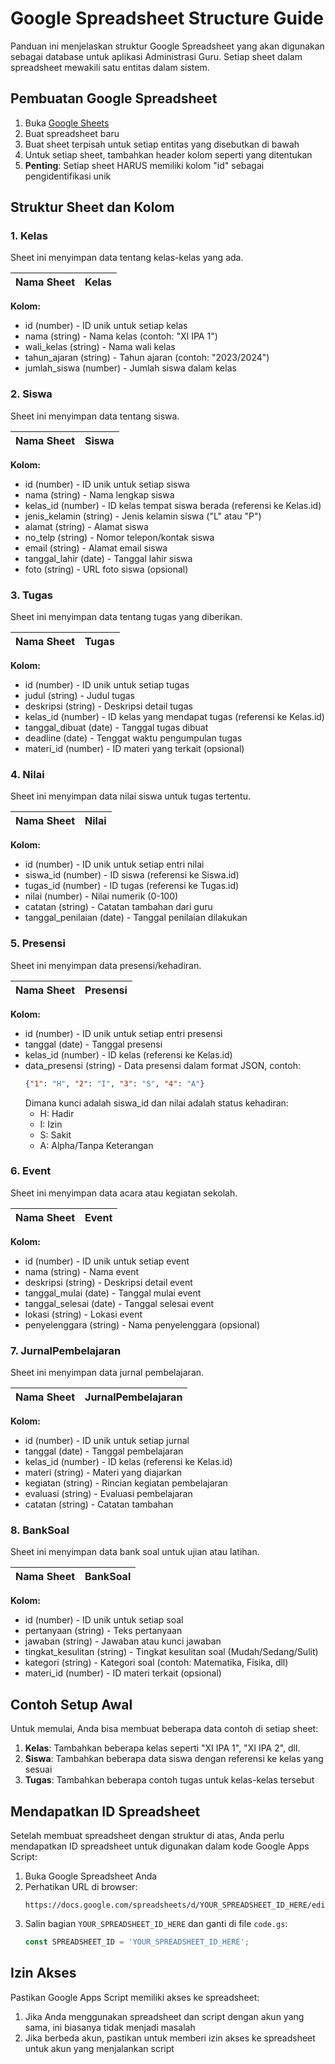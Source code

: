 # Google Spreadsheet Structure Guide

Panduan ini menjelaskan struktur Google Spreadsheet yang akan digunakan sebagai database untuk aplikasi Administrasi Guru. Setiap sheet dalam spreadsheet mewakili satu entitas dalam sistem.

## Pembuatan Google Spreadsheet

1. Buka [Google Sheets](https://sheets.google.com)
2. Buat spreadsheet baru
3. Buat sheet terpisah untuk setiap entitas yang disebutkan di bawah
4. Untuk setiap sheet, tambahkan header kolom seperti yang ditentukan
5. **Penting**: Setiap sheet HARUS memiliki kolom "id" sebagai pengidentifikasi unik

## Struktur Sheet dan Kolom

### 1. Kelas

Sheet ini menyimpan data tentang kelas-kelas yang ada.

| Nama Sheet | Kelas |
|------------|-------|

**Kolom:**
- id (number) - ID unik untuk setiap kelas
- nama (string) - Nama kelas (contoh: "XI IPA 1")
- wali_kelas (string) - Nama wali kelas
- tahun_ajaran (string) - Tahun ajaran (contoh: "2023/2024")
- jumlah_siswa (number) - Jumlah siswa dalam kelas

### 2. Siswa

Sheet ini menyimpan data tentang siswa.

| Nama Sheet | Siswa |
|------------|-------|

**Kolom:**
- id (number) - ID unik untuk setiap siswa
- nama (string) - Nama lengkap siswa
- kelas_id (number) - ID kelas tempat siswa berada (referensi ke Kelas.id)
- jenis_kelamin (string) - Jenis kelamin siswa ("L" atau "P")
- alamat (string) - Alamat siswa
- no_telp (string) - Nomor telepon/kontak siswa
- email (string) - Alamat email siswa
- tanggal_lahir (date) - Tanggal lahir siswa
- foto (string) - URL foto siswa (opsional)

### 3. Tugas

Sheet ini menyimpan data tentang tugas yang diberikan.

| Nama Sheet | Tugas |
|------------|-------|

**Kolom:**
- id (number) - ID unik untuk setiap tugas
- judul (string) - Judul tugas
- deskripsi (string) - Deskripsi detail tugas
- kelas_id (number) - ID kelas yang mendapat tugas (referensi ke Kelas.id)
- tanggal_dibuat (date) - Tanggal tugas dibuat
- deadline (date) - Tenggat waktu pengumpulan tugas
- materi_id (number) - ID materi yang terkait (opsional)

### 4. Nilai

Sheet ini menyimpan data nilai siswa untuk tugas tertentu.

| Nama Sheet | Nilai |
|------------|-------|

**Kolom:**
- id (number) - ID unik untuk setiap entri nilai
- siswa_id (number) - ID siswa (referensi ke Siswa.id)
- tugas_id (number) - ID tugas (referensi ke Tugas.id)
- nilai (number) - Nilai numerik (0-100)
- catatan (string) - Catatan tambahan dari guru
- tanggal_penilaian (date) - Tanggal penilaian dilakukan

### 5. Presensi

Sheet ini menyimpan data presensi/kehadiran.

| Nama Sheet | Presensi |
|------------|----------|

**Kolom:**
- id (number) - ID unik untuk setiap entri presensi
- tanggal (date) - Tanggal presensi
- kelas_id (number) - ID kelas (referensi ke Kelas.id)
- data_presensi (string) - Data presensi dalam format JSON, contoh: 
  ```json
  {"1": "H", "2": "I", "3": "S", "4": "A"}
  ```
  Dimana kunci adalah siswa_id dan nilai adalah status kehadiran:
  - H: Hadir
  - I: Izin
  - S: Sakit
  - A: Alpha/Tanpa Keterangan

### 6. Event

Sheet ini menyimpan data acara atau kegiatan sekolah.

| Nama Sheet | Event |
|------------|-------|

**Kolom:**
- id (number) - ID unik untuk setiap event
- nama (string) - Nama event
- deskripsi (string) - Deskripsi detail event
- tanggal_mulai (date) - Tanggal mulai event
- tanggal_selesai (date) - Tanggal selesai event
- lokasi (string) - Lokasi event
- penyelenggara (string) - Nama penyelenggara (opsional)

### 7. JurnalPembelajaran

Sheet ini menyimpan data jurnal pembelajaran.

| Nama Sheet | JurnalPembelajaran |
|------------|------------------|

**Kolom:**
- id (number) - ID unik untuk setiap jurnal
- tanggal (date) - Tanggal pembelajaran
- kelas_id (number) - ID kelas (referensi ke Kelas.id)
- materi (string) - Materi yang diajarkan
- kegiatan (string) - Rincian kegiatan pembelajaran
- evaluasi (string) - Evaluasi pembelajaran
- catatan (string) - Catatan tambahan

### 8. BankSoal

Sheet ini menyimpan data bank soal untuk ujian atau latihan.

| Nama Sheet | BankSoal |
|------------|----------|

**Kolom:**
- id (number) - ID unik untuk setiap soal
- pertanyaan (string) - Teks pertanyaan
- jawaban (string) - Jawaban atau kunci jawaban
- tingkat_kesulitan (string) - Tingkat kesulitan soal (Mudah/Sedang/Sulit)
- kategori (string) - Kategori soal (contoh: Matematika, Fisika, dll)
- materi_id (number) - ID materi terkait (opsional)

## Contoh Setup Awal

Untuk memulai, Anda bisa membuat beberapa data contoh di setiap sheet:

1. **Kelas**: Tambahkan beberapa kelas seperti "XI IPA 1", "XI IPA 2", dll.
2. **Siswa**: Tambahkan beberapa data siswa dengan referensi ke kelas yang sesuai
3. **Tugas**: Tambahkan beberapa contoh tugas untuk kelas-kelas tersebut

## Mendapatkan ID Spreadsheet

Setelah membuat spreadsheet dengan struktur di atas, Anda perlu mendapatkan ID spreadsheet untuk digunakan dalam kode Google Apps Script:

1. Buka Google Spreadsheet Anda
2. Perhatikan URL di browser:
   ```
   https://docs.google.com/spreadsheets/d/YOUR_SPREADSHEET_ID_HERE/edit
   ```
3. Salin bagian `YOUR_SPREADSHEET_ID_HERE` dan ganti di file `code.gs`:
   ```javascript
   const SPREADSHEET_ID = 'YOUR_SPREADSHEET_ID_HERE';
   ```

## Izin Akses

Pastikan Google Apps Script memiliki akses ke spreadsheet:
1. Jika Anda menggunakan spreadsheet dan script dengan akun yang sama, ini biasanya tidak menjadi masalah
2. Jika berbeda akun, pastikan untuk memberi izin akses ke spreadsheet untuk akun yang menjalankan script 
